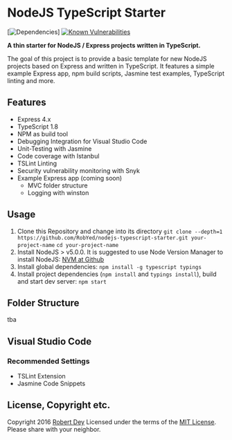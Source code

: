 # NodeJS TypeScript Starter

[![Dependencies](https://david-dm.org/RobYed/nodejs-typescript-starter.svg)]
[![Known Vulnerabilities](https://snyk.io/test/github/RobYed/nodejs-typescript-starter/badge.svg)](https://snyk.io/test/github/RobYed/nodejs-typescript-starter)

**A thin starter for NodeJS / Express projects written in TypeScript.**

The goal of this project is to provide a basic template for new NodeJS projects based on Express and written in TypeScript. 
It features a simple example Express app, npm build scripts, Jasmine test examples, TypeScript linting and more.

## Features
* Express 4.x
* TypeScript 1.8
* NPM as build tool
* Debugging Integration for Visual Studio Code
* Unit-Testing with Jasmine
* Code coverage with Istanbul
* TSLint Linting
* Security vulnerability monitoring with Snyk
* Example Express app (coming soon)
    - MVC folder structure
    - Logging with winston


## Usage

1. Clone this Repository and change into its directory
    `git clone --depth=1 https://github.com/RobYed/nodejs-typescript-starter.git your-project-name`
    `cd your-project-name`
2. Install NodeJS > v5.0.0. It is suggested to use Node Version Manager to install NodeJS:
    [NVM at Github](https://github.com/creationix/nvm)
3. Install global dependencies:
    `npm install -g typescript typings`
4. Install project dependencies (`npm install` and `typings install`), build and start dev server:
    `npm start`

## Folder Structure
tba

## Visual Studio Code

### Recommended Settings
* TSLint Extension
* Jasmine Code Snippets

## License, Copyright etc.
Copyright 2016 [Robert Dey](https://github.com/RobYed/) Licensed under the terms of the [MIT License](https://opensource.org/licenses/MIT). Please share with your neighbor.